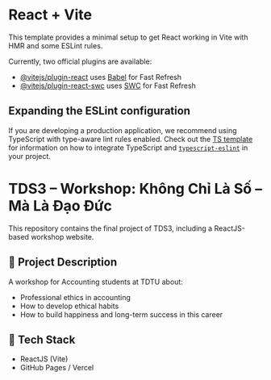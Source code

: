 
# React + Vite

This template provides a minimal setup to get React working in Vite with HMR and some ESLint rules.

Currently, two official plugins are available:

- [@vitejs/plugin-react](https://github.com/vitejs/vite-plugin-react/blob/main/packages/plugin-react) uses [Babel](https://babeljs.io/) for Fast Refresh
- [@vitejs/plugin-react-swc](https://github.com/vitejs/vite-plugin-react/blob/main/packages/plugin-react-swc) uses [SWC](https://swc.rs/) for Fast Refresh

## Expanding the ESLint configuration

If you are developing a production application, we recommend using TypeScript with type-aware lint rules enabled. Check out the [TS template](https://github.com/vitejs/vite/tree/main/packages/create-vite/template-react-ts) for information on how to integrate TypeScript and [`typescript-eslint`](https://typescript-eslint.io) in your project.

# TDS3 – Workshop: Không Chỉ Là Số – Mà Là Đạo Đức

This repository contains the final project of TDS3, including a ReactJS-based workshop website.

## 📌 Project Description

A workshop for Accounting students at TDTU about:
- Professional ethics in accounting
- How to develop ethical habits
- How to build happiness and long-term success in this career

## 🚀 Tech Stack
- ReactJS (Vite)
- GitHub Pages / Vercel
